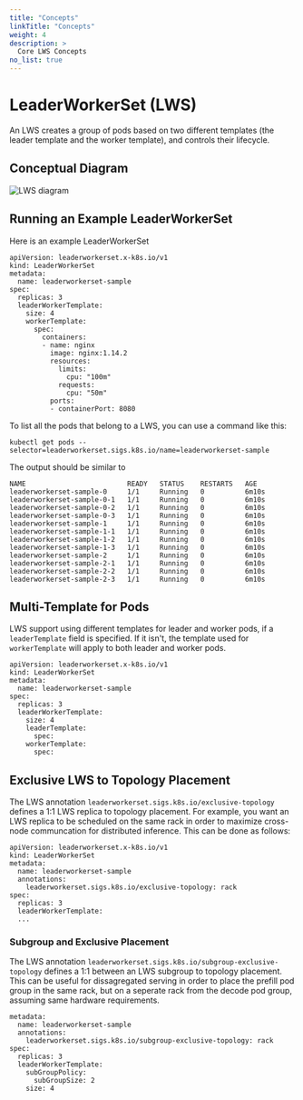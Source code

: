 ```yaml
---
title: "Concepts"
linkTitle: "Concepts"
weight: 4
description: >
  Core LWS Concepts
no_list: true
---
```


# LeaderWorkerSet (LWS)
An LWS creates a group of pods based on two different templates (the leader template and the worker template), and controls their lifecycle. 

## Conceptual Diagram

![LWS diagram](https://github.com/kubernetes-sigs/lws/assets/9022859/afe68191-609c-4b34-b992-107838002e0a)

## Running an Example LeaderWorkerSet

Here is an example LeaderWorkerSet

```
apiVersion: leaderworkerset.x-k8s.io/v1
kind: LeaderWorkerSet
metadata:
  name: leaderworkerset-sample
spec:
  replicas: 3
  leaderWorkerTemplate:
    size: 4
    workerTemplate:
      spec:
        containers:
        - name: nginx
          image: nginx:1.14.2
          resources:
            limits:
              cpu: "100m"
            requests:
              cpu: "50m"
          ports:
          - containerPort: 8080
```

To list all the pods that belong to a LWS, you can use a command like this:

```
kubectl get pods --selector=leaderworkerset.sigs.k8s.io/name=leaderworkerset-sample
```

The output should be similar to

```
NAME                         READY   STATUS    RESTARTS   AGE
leaderworkerset-sample-0     1/1     Running   0          6m10s
leaderworkerset-sample-0-1   1/1     Running   0          6m10s
leaderworkerset-sample-0-2   1/1     Running   0          6m10s
leaderworkerset-sample-0-3   1/1     Running   0          6m10s
leaderworkerset-sample-1     1/1     Running   0          6m10s
leaderworkerset-sample-1-1   1/1     Running   0          6m10s
leaderworkerset-sample-1-2   1/1     Running   0          6m10s
leaderworkerset-sample-1-3   1/1     Running   0          6m10s
leaderworkerset-sample-2     1/1     Running   0          6m10s
leaderworkerset-sample-2-1   1/1     Running   0          6m10s
leaderworkerset-sample-2-2   1/1     Running   0          6m10s
leaderworkerset-sample-2-3   1/1     Running   0          6m10s
```

## Multi-Template for Pods
LWS support using different templates for leader and worker pods, if a `leaderTemplate` field is specified. If it isn't, the template used for 
`workerTemplate` will apply to both leader and worker pods.

```
apiVersion: leaderworkerset.x-k8s.io/v1
kind: LeaderWorkerSet
metadata:
  name: leaderworkerset-sample
spec:
  replicas: 3
  leaderWorkerTemplate:
    size: 4
    leaderTemplate:
      spec:
    workerTemplate:
      spec:
```

## Exclusive LWS to Topology Placement
The LWS annotation `leaderworkerset.sigs.k8s.io/exclusive-topology` defines a 1:1 LWS replica to topology placement. For example, 
you want an LWS replica to be scheduled on the same rack in order to maximize cross-node communcation for distributed inference. This 
can be done as follows: 

```
apiVersion: leaderworkerset.x-k8s.io/v1
kind: LeaderWorkerSet
metadata:
  name: leaderworkerset-sample
  annotations:
    leaderworkerset.sigs.k8s.io/exclusive-topology: rack
spec:
  replicas: 3
  leaderWorkerTemplate:
  ...
```

### Subgroup and Exclusive Placement
The LWS annotation `leaderworkerset.sigs.k8s.io/subgroup-exclusive-topology` defines a 1:1 between an LWS subgroup to topology placement. This can 
be useful for dissagregated serving in order to place the prefill pod group in the same rack, but on a seperate rack from the decode pod group, assuming 
same hardware requirements. 

```
metadata:
  name: leaderworkerset-sample
  annotations:
    leaderworkerset.sigs.k8s.io/subgroup-exclusive-topology: rack
spec:
  replicas: 3
  leaderWorkerTemplate:
    subGroupPolicy:
      subGroupSize: 2
    size: 4
```

